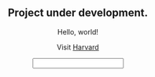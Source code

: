 <html lang="en">
  <body style="text-align:center;">
    <h2>Project under development.</h2>
    <p>Hello, world!</p>
    <p></p>
    <p>Visit <a href="https://www.harvard.edu/">Harvard</a></p>
    <input type="number">
  </body>
</html>
